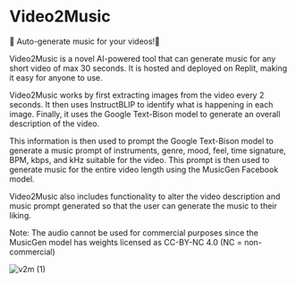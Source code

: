 # Video2Music

🎵 Auto-generate music for your videos!🎵

Video2Music is a novel AI-powered tool that can generate music for any short video of max 30 seconds. It is hosted and deployed on Replit, making it easy for anyone to use.

Video2Music works by first extracting images from the video every 2 seconds. It then uses InstructBLIP to identify what is happening in each image. Finally, it uses the Google Text-Bison model to generate an overall description of the video.

This information is then used to prompt the Google Text-Bison model to generate a music prompt of instruments, genre, mood, feel, time signature, BPM, kbps, and kHz suitable for the video. This prompt is then used to generate music for the entire video length using the MusicGen Facebook model.

Video2Music also includes functionality to alter the video description and music prompt generated so that the user can generate the music to their liking.

Note: The audio cannot be used for commercial purposes since the MusicGen model has weights licensed as CC-BY-NC 4.0 (NC = non-commercial)

![v2m (1)](https://github.com/sam9111/Video2Music/assets/60708693/6a147ea8-6e5d-4860-9741-0c46b3977f14)
